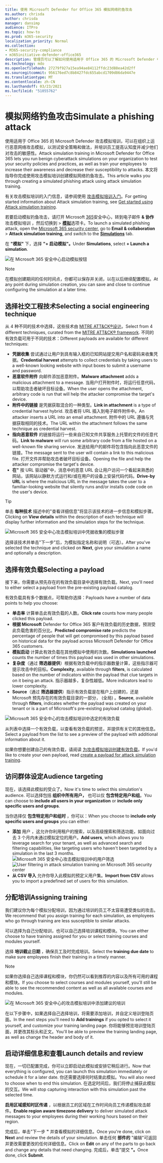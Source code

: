 ```yaml
---
title: 使用 Microsoft Defender for Office 365 模拟网络钓鱼攻击
ms.author: chrisda
author: chrisda
manager: dansimp
audience: ITPro
ms.topic: how-to
ms.prod: m365-security
localization_priority: Normal
ms.collection:
- M365-security-compliance
- m365initiative-defender-office365
description: 管理员可以了解如何使用适用于 Office 365 的 Microsoft Defender 中的攻击模拟培训模拟网络钓鱼攻击并培训其用户防钓鱼。
ms.technology: mdo
ms.openlocfilehash: 27279f927a15ea94ae84112ffdc23d88ea42d2ff
ms.sourcegitcommit: 956176ed7c8b8427fdc655abcd1709d86da9447e
ms.translationtype: MT
ms.contentlocale: zh-CN
ms.lasthandoff: 03/23/2021
ms.locfileid: "51055762"
---
```

# <a name="simulate-a-phishing-attack"></a><span data-ttu-id="c13ce-103">模拟网络钓鱼攻击</span><span class="sxs-lookup"><span data-stu-id="c13ce-103">Simulate a phishing attack</span></span>

<span data-ttu-id="c13ce-104">使用适用于 Office 365 的 Microsoft Defender 攻击模拟培训，可以在组织上运行恶意网络攻击模拟，以测试安全策略和做法，并培训员工提高认知度并减少他们对攻击的敏感性。</span><span class="sxs-lookup"><span data-stu-id="c13ce-104">Attack simulation training in Microsoft Defender for Office 365 lets you run benign cyberattack simulations on your organization to test your security policies and practices, as well as train your employees to increase their awareness and decrease their susceptibility to attacks.</span></span> <span data-ttu-id="c13ce-105">本文将指导你完成使用攻击模拟培训创建模拟网络钓鱼攻击。</span><span class="sxs-lookup"><span data-stu-id="c13ce-105">This article walks you through creating  a simulated phishing attack using attack simulation training.</span></span>

<span data-ttu-id="c13ce-106">有关攻击模拟培训的入门信息，请参阅使用 [攻击模拟培训入门](attack-simulation-training-get-started.md)。</span><span class="sxs-lookup"><span data-stu-id="c13ce-106">For getting started information about Attack simulation training, see [Get started using Attack simulation training](attack-simulation-training-get-started.md).</span></span>

<span data-ttu-id="c13ce-107">若要启动模拟钓鱼攻击，请打开 Microsoft [365](https://security.microsoft.com/)安全中心，转到电子邮件 **& 协作** 攻击模拟培训 ，然后切换到 \> [**模拟**](https://security.microsoft.com/attacksimulator?viewid=simulations)选项卡。</span><span class="sxs-lookup"><span data-stu-id="c13ce-107">To launch a simulated phishing attack, open the [Microsoft 365 security center](https://security.microsoft.com/), go to **Email & collaboration** \> **Attack simulation training**, and switch to the [**Simulations**](https://security.microsoft.com/attacksimulator?viewid=simulations) tab.</span></span>

<span data-ttu-id="c13ce-108">在 **"模拟"** 下，选择 **"+ 启动模拟"。**</span><span class="sxs-lookup"><span data-stu-id="c13ce-108">Under **Simulations**, select **+ Launch a simulation**.</span></span>

![在 Microsoft 365 安全中心启动模拟按钮](../../media/attack-sim-preview-launch.png)

> [!NOTE]
> <span data-ttu-id="c13ce-110">在模拟创建期间的任何时间点，你都可以保存并关闭，以在以后继续配置模拟。</span><span class="sxs-lookup"><span data-stu-id="c13ce-110">At any point during simulation creation, you can save and close to continue configuring the simulation at a later time.</span></span>

## <a name="selecting-a-social-engineering-technique"></a><span data-ttu-id="c13ce-111">选择社交工程技术</span><span class="sxs-lookup"><span data-stu-id="c13ce-111">Selecting a social engineering technique</span></span>

<span data-ttu-id="c13ce-112">从 4 种不同的技术中选择，这些技术由 [MITRE ATT&CK®设计](https://attack.mitre.org/techniques/enterprise/)。</span><span class="sxs-lookup"><span data-stu-id="c13ce-112">Select from 4 different techniques, curated from the [MITRE ATT&CK® framework](https://attack.mitre.org/techniques/enterprise/).</span></span> <span data-ttu-id="c13ce-113">不同的有效负载可用于不同的技术：</span><span class="sxs-lookup"><span data-stu-id="c13ce-113">Different payloads are available for different techniques:</span></span>

- <span data-ttu-id="c13ce-114">**凭据收集** 尝试通过让用户到具有输入框的已知网站提交用户名和密码来收集凭据。</span><span class="sxs-lookup"><span data-stu-id="c13ce-114">**Credential harvest** attempts to collect credentials by taking users to a well-known looking website with input boxes to submit a username and password.</span></span>
- <span data-ttu-id="c13ce-115">**恶意软件附件** 向邮件添加恶意附件。</span><span class="sxs-lookup"><span data-stu-id="c13ce-115">**Malware attachment** adds a malicious attachment to a message.</span></span> <span data-ttu-id="c13ce-116">当用户打开附件时，将运行任意代码，以帮助攻击者破坏目标设备。</span><span class="sxs-lookup"><span data-stu-id="c13ce-116">When the user opens the attachment, arbitrary code is run that will help the attacker compromise the target's device.</span></span>
- <span data-ttu-id="c13ce-117">**附件中的链接** 是凭据获取混合的一种类型。</span><span class="sxs-lookup"><span data-stu-id="c13ce-117">**Link in attachment** is a type of credential harvest hybrid.</span></span> <span data-ttu-id="c13ce-118">攻击者将 URL 插入到电子邮件附件中。</span><span class="sxs-lookup"><span data-stu-id="c13ce-118">An attacker inserts a URL into an email attachment.</span></span> <span data-ttu-id="c13ce-119">附件中的 URL 遵循与凭据获取相同的技术。</span><span class="sxs-lookup"><span data-stu-id="c13ce-119">The URL within the attachment follows the same technique as credential harvest.</span></span>
- <span data-ttu-id="c13ce-120">**指向恶意软件** 的链接将运行一些来自已知文件共享服务上托管的文件的任意代码。</span><span class="sxs-lookup"><span data-stu-id="c13ce-120">**Link to malware** will run some arbitrary code from a file hosted on a well-known file sharing service.</span></span> <span data-ttu-id="c13ce-121">发送给用户的邮件将包含指向此恶意文件的链接。</span><span class="sxs-lookup"><span data-stu-id="c13ce-121">The message sent to the user will contain a link to this malicious file.</span></span> <span data-ttu-id="c13ce-122">打开文件并帮助攻击者破坏目标设备。</span><span class="sxs-lookup"><span data-stu-id="c13ce-122">Opening the file and help the attacker compromise the target's device.</span></span>
- <span data-ttu-id="c13ce-123">**在"** 按 URL 驱动器"中，消息中的恶意 URL 会让用户访问一个看起来熟悉的网站，该网站以静默方式运行和/或在用户的设备上安装代码代码。</span><span class="sxs-lookup"><span data-stu-id="c13ce-123">**Drive-by URL** is where the malicious URL in the message takes the user to a familiar-looking website that silently runs and/or installs code code on the user's device.</span></span>

> [!TIP]
> <span data-ttu-id="c13ce-124">单击 **每种技术** 描述中的"查看详细信息"将显示该技术的进一步信息和模拟步骤。</span><span class="sxs-lookup"><span data-stu-id="c13ce-124">Clicking on **View details** within the description of each technique will display further information and the simulation steps for the technique.</span></span>
>
> ![Microsoft 365 安全中心攻击模拟培训中凭据收集的模拟步骤](../../media/attack-sim-preview-sim-steps.png)

<span data-ttu-id="c13ce-126">选择该技术并单击"下一步"后，为模拟指定名称和说明（可选）。</span><span class="sxs-lookup"><span data-stu-id="c13ce-126">After you've selected the technique and clicked on **Next**, give your simulation a name and optionally a description.</span></span>

## <a name="selecting-a-payload"></a><span data-ttu-id="c13ce-127">选择有效负载</span><span class="sxs-lookup"><span data-stu-id="c13ce-127">Selecting a payload</span></span>

<span data-ttu-id="c13ce-128">接下来，你需要从预先存在的有效负载目录中选择有效负载。</span><span class="sxs-lookup"><span data-stu-id="c13ce-128">Next, you'll need to either select a payload from the pre-existing payload catalog.</span></span>

<span data-ttu-id="c13ce-129">有效负载具有多个数据点，可帮助你选择：</span><span class="sxs-lookup"><span data-stu-id="c13ce-129">Payloads have a number of data points to help you choose:</span></span>

- <span data-ttu-id="c13ce-130">**单击率** 计算单击此有效负载的人数。</span><span class="sxs-lookup"><span data-stu-id="c13ce-130">**Click rate** counts how many people clicked this payload.</span></span>
- <span data-ttu-id="c13ce-131">**根据 Microsoft** Defender for Office 365 客户有效负载的历史数据，预测受此负载危害的百分比。</span><span class="sxs-lookup"><span data-stu-id="c13ce-131">**Predicted compromise rate** predicts the percentage of people that will get compromised by this payload based on historical data for the payload across Microsoft Defender for Office 365 customers.</span></span>
- <span data-ttu-id="c13ce-132">**模拟启动** 计算此有效负载在其他模拟中使用的次数。</span><span class="sxs-lookup"><span data-stu-id="c13ce-132">**Simulations launched** counts the number of times this payload was used in other simulations.</span></span>
- <span data-ttu-id="c13ce-133">**复杂度**（通过 **筛选器提供**）根据有效负载中的指示器数量计算，这些指示器可提示攻击中的目标。</span><span class="sxs-lookup"><span data-stu-id="c13ce-133">**Complexity**, available through **filters**, is calculated based on the number of indicators within the payload that clue targets in on it being an attack.</span></span> <span data-ttu-id="c13ce-134">指示器越多，复杂性越低。</span><span class="sxs-lookup"><span data-stu-id="c13ce-134">More indicators lead to lower complexity.</span></span>
- <span data-ttu-id="c13ce-135">**Source**（通过 **筛选器提供**）指示有效负载是在租户上创建的，还是 Microsoft 预先存在的有效负载目录的一部分， (全局) 。</span><span class="sxs-lookup"><span data-stu-id="c13ce-135">**Source**, available through **filters**, indicates whether the payload was created on your tenant or is a part of Microsoft's pre-existing payload catalog (global).</span></span>

![Microsoft 365 安全中心的攻击模拟培训中选定的有效负载](../../media/attack-sim-preview-select-payload.png)

<span data-ttu-id="c13ce-137">从列表中选择一个有效负载，以查看有效负载的预览，并提供有关它的其他信息。</span><span class="sxs-lookup"><span data-stu-id="c13ce-137">Select a payload from the list to see a preview of the payload with additional information about it.</span></span>

<span data-ttu-id="c13ce-138">如果你想要创建自己的有效负载，请阅读 [为攻击模拟培训创建有效负载](attack-simulation-training-payloads.md)。</span><span class="sxs-lookup"><span data-stu-id="c13ce-138">If you'd like to create your own payload, read [create a payload for attack simulation training](attack-simulation-training-payloads.md).</span></span>

## <a name="audience-targeting"></a><span data-ttu-id="c13ce-139">访问群体设定</span><span class="sxs-lookup"><span data-stu-id="c13ce-139">Audience targeting</span></span>

<span data-ttu-id="c13ce-140">现在，该选择此模拟的受众了。</span><span class="sxs-lookup"><span data-stu-id="c13ce-140">Now it's time to select this simulation's audience.</span></span> <span data-ttu-id="c13ce-141">可以选择包括 **组织中所有用户，** 也可以仅 **包含特定用户和组**。</span><span class="sxs-lookup"><span data-stu-id="c13ce-141">You can choose to **include all users in your organization** or **include only specific users and groups**.</span></span>

<span data-ttu-id="c13ce-142">当你选择仅 **包含特定用户和组时** ，你可以：</span><span class="sxs-lookup"><span data-stu-id="c13ce-142">When you choose to **include only specific users and groups** you can either:</span></span>

- <span data-ttu-id="c13ce-143">**添加** 用户 ，这允许你利用租户的搜索，以及高级搜索和筛选功能，如面向过去 3 个月内未通过模拟定位的用户。</span><span class="sxs-lookup"><span data-stu-id="c13ce-143">**Add users**, which allows you to leverage search for your tenant, as well as advanced search and filtering capabilities, like targeting users who haven't been targeted by a simulation in the last 3 months.</span></span>
  <span data-ttu-id="c13ce-144">![Microsoft 365 安全中心攻击模拟培训中的用户筛选](../../media/attack-sim-preview-user-targeting.png)</span><span class="sxs-lookup"><span data-stu-id="c13ce-144">![User filtering in attack simulation training on Microsoft 365 security center](../../media/attack-sim-preview-user-targeting.png)</span></span>
- <span data-ttu-id="c13ce-145">**从 CSV 导入** 允许你导入此模拟的预定义用户集。</span><span class="sxs-lookup"><span data-stu-id="c13ce-145">**Import from CSV** allows you to import a predefined set of users for this simulation.</span></span>

## <a name="assigning-training"></a><span data-ttu-id="c13ce-146">分配培训</span><span class="sxs-lookup"><span data-stu-id="c13ce-146">Assigning training</span></span>

<span data-ttu-id="c13ce-147">我们建议你为每个模拟分配培训，因为通过培训的员工不太容易遭受类似的攻击。</span><span class="sxs-lookup"><span data-stu-id="c13ce-147">We recommend that you assign training for each simulation, as employees who go through training are less susceptible to similar attacks.</span></span>

<span data-ttu-id="c13ce-148">可以选择为自己分配培训，也可以自己选择培训课程和模块。</span><span class="sxs-lookup"><span data-stu-id="c13ce-148">You can either choose to have training assigned for you or select training courses and modules yourself.</span></span>

<span data-ttu-id="c13ce-149">选择 **培训截止日期** ，确保员工及时完成培训。</span><span class="sxs-lookup"><span data-stu-id="c13ce-149">Select the **training due date** to make sure employees finish their training in a timely manner.</span></span>

> [!NOTE]
> <span data-ttu-id="c13ce-150">如果你选择自己选择课程和模块，你仍然可以看到推荐的内容以及所有可用的课程和模块。</span><span class="sxs-lookup"><span data-stu-id="c13ce-150">If you choose to select courses and modules yourself, you'll still be able to see the recommended content as well as all available courses and modules.</span></span>
>
> ![在 Microsoft 365 安全中心的攻击模拟培训中添加建议的培训](../../media/attack-sim-preview-add-training.png)

<span data-ttu-id="c13ce-152">在以下步骤中，如果选择自己选择培训，将需要添加培训，并自定义培训登陆页面。</span><span class="sxs-lookup"><span data-stu-id="c13ce-152">In the next steps you'll need to **Add trainings** if you opted to select it yourself, and customize your training landing page.</span></span> <span data-ttu-id="c13ce-153">你将能够预览培训登陆页面，并更改其标头和正文。</span><span class="sxs-lookup"><span data-stu-id="c13ce-153">You'll be able to preview the training landing page, as well as change the header and body of it.</span></span>

## <a name="launch-details-and-review"></a><span data-ttu-id="c13ce-154">启动详细信息和查看</span><span class="sxs-lookup"><span data-stu-id="c13ce-154">Launch details and review</span></span>

<span data-ttu-id="c13ce-155">现在，一切已配置完成，你可以立即启动此模拟或安排它稍后进行。</span><span class="sxs-lookup"><span data-stu-id="c13ce-155">Now that everything is configured, you can launch this simulation immediately or schedule it for a later date.</span></span> <span data-ttu-id="c13ce-156">你还需要选择何时结束此模拟。</span><span class="sxs-lookup"><span data-stu-id="c13ce-156">You will also need to choose when to end this simulation.</span></span> <span data-ttu-id="c13ce-157">在选定时间后，我们将停止捕获此模拟的交互。</span><span class="sxs-lookup"><span data-stu-id="c13ce-157">We will stop capturing interaction with this simulation past the selected time.</span></span>

<span data-ttu-id="c13ce-158">**启用区域感知时区传递** ，以根据员工的区域在工作时间向员工传递模拟攻击邮件。</span><span class="sxs-lookup"><span data-stu-id="c13ce-158">**Enable region aware timezone delivery** to deliver simulated attack messages to your employees during their working hours based on their region.</span></span>

<span data-ttu-id="c13ce-159">完成后，单击"下一步 **"** 并查看模拟的详细信息。</span><span class="sxs-lookup"><span data-stu-id="c13ce-159">Once you're done, click on **Next** and review the details of your simulation.</span></span> <span data-ttu-id="c13ce-160">单击任何 **部件的** "编辑"可返回并更改需要更改的任何详细信息。</span><span class="sxs-lookup"><span data-stu-id="c13ce-160">Click on **Edit** on any of the parts to go back and change any details that need changing.</span></span> <span data-ttu-id="c13ce-161">完成后，单击"提交 **"。**</span><span class="sxs-lookup"><span data-stu-id="c13ce-161">Once done, click **Submit**.</span></span>
